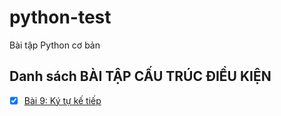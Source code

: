 # python-test
Bài tập Python cơ bản
## Danh sách BÀI TẬP CẤU TRÚC ĐIỀU KIỆN
- [x] [Bài 9: Ký tự kế tiếp](bai9.py)
